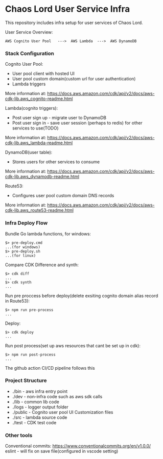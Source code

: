 # Chaos Lord User Service Infra
This repository includes infra setup for user services of Chaos Lord. 

User Service Overview:

    AWS Cognito User Pool   --->  AWS Lambda  --->  AWS DynamoDB

### Stack Configuration
Cognito User Pool:
- User pool client with hosted UI
- User pool custom domain(custom url for user authentication)
- Lambda triggers

More information at: https://docs.aws.amazon.com/cdk/api/v2/docs/aws-cdk-lib.aws_cognito-readme.html

Lambda(cognito triggers):
- Post user sign up - migrate user to DynamoDB
- Post user sign in - save user session (perhaps to redis) for other services to use(TODO)

More information at: https://docs.aws.amazon.com/cdk/api/v2/docs/aws-cdk-lib.aws_lambda-readme.html

DynamoDB(user table):
- Stores users for other services to consume

More information at: https://docs.aws.amazon.com/cdk/api/v2/docs/aws-cdk-lib.aws_dynamodb-readme.html

Route53:
- Configures user pool custom domain DNS records

More information at: https://docs.aws.amazon.com/cdk/api/v2/docs/aws-cdk-lib.aws_route53-readme.html

### Infra Deploy Flow
Bundle Go lambda functions, for windows:

    $> pre-deploy.cmd
    ...(for windows)
    $> pre-deploy.sh
    ...(for linux)
  
Compare CDK Difference and synth:

    $> cdk diff
    ...
    $> cdk synth
    ...

Run pre proccess before deploy(delete exsiting cognito domain alias record in Route53):

    $> npm run pre-process
    ...
    
Deploy:

    $> cdk deploy
    ...

Run post process(set up aws resources that cant be set up in cdk):

    $> npm run post-process
    ...

The github action CI/CD pipeline follows this

### Project Structure
- ./bin - aws infra entry point
- ./dev - non-infra code such as aws sdk calls
- ./lib - common lib code
- ./logs - logger output folder
- ./public - Cognito user pool UI Customization files
- ./src - lambda source code
- ./test - CDK test code

### Other tools
Conventional commits: https://www.conventionalcommits.org/en/v1.0.0/
eslint - will fix on save file(configured in vscode setting)
